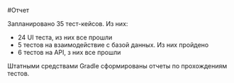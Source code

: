 #Отчет

Запланировано 35 тест-кейсов. Из них:
- 24 UI теста, из них все прошли
- 5 тестов на взаимодействие с базой данных. Из них пройдено
- 6 тестов на API, з них все прошли

Штатными средствами Gradle сформированы отчеты по прохождениям тестов. 


